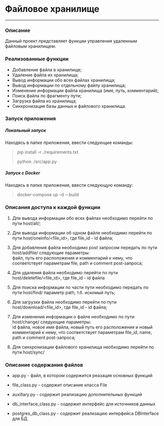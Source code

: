 # Файловое хранилище

---

### Описание

Данный проект представляет функции управления удаленным файловым хранилищем.

### Реализованные функции

- Добавление файла в хранилище;
- Удаление файла их хранилища;
- Вывод информации обо всех файлах хранилища;
- Вывод информации по отдельному файлу хранилища;
- Изменение информации файла хранилища (имя, путь, комментарий);
- Поиск файла по фрагменту пути;
- Загрузка файла из хранилища;
- Синхронизация базы данных и файлового хранилища.

### Запуск приложения

##### Локальный запуск

Находясь в папке приложения, ввести следующие команды:

> pip install -r ./requirements.txt
> 
> python ./src/app.py

##### Запуск с Docker

Находясь в папке приложения, ввести следующую команду:

> docker-compose up -d --build

### Описания доступа к каждой функции

1) Для вывода информации обо всех файлах необходимо перейти по пути host/all/;

2) Для вывода информации об одном файле необходимо перейти по пути host/oneinfo/<file_id>, где file_id - id файла;

3) Для добавления файла необходимо post запросом передать по пути host/addfile/ следующие параметры:  
файл, путь его расположения и комментарий к нему, что соответствует параметрам file, path и comment post-запроса; 

4) Для удаления файла необходимо перейти по пути host/deletefile/<file_id>, где file_id - id файла

5) Для поиска информации по части пути необходимо передать по пути host/find/ параметр path, т.б. искомый путь;

6) Для загрузки файла необходимо перейти по пути host/download/<file_id>, где file_id - id файла;

7) Для изменения информации о файле необходимо по пути host/change/ следующие параметры:  
id файла, новое имя файла, новый путь его расположения и новый комментарий к нему, 
что соответствует параметрам file_id, name, path и comment post-запроса; 

8) Для синхронизации файлового хранилища необходимо перейти по пути host/sync/

### Описание содержания файлов

- app.py - файл, в котором содержится реазация основных функций

- file_class.py - содержит описание класса File

- auxillary.py - содержит реализацию дополнительных функций

- db_interface_class.py - содержит интерфейс для источников данных

- postgres_db_class.py - содержит реализацию интерфейса DBInterface для БД